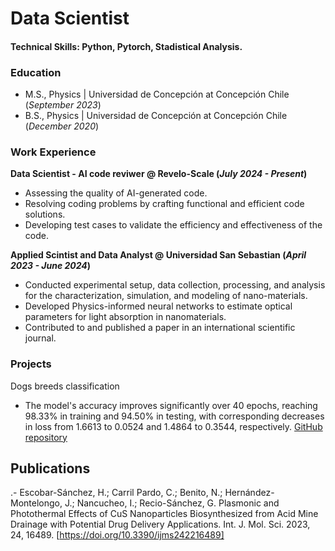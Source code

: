 # Data Scientist

#### Technical Skills: Python, Pytorch, Stadistical Analysis.

### Education

- M.S., Physics	| Universidad de Concepción at Concepción Chile (_September 2023_)	 			        		
- B.S., Physics | Universidad de Concepción at Concepción Chile (_December 2020_)
  
### Work Experience
**Data Scientist - AI code reviwer @ Revelo-Scale (_July 2024 - Present_)**
- Assessing the quality of AI-generated code. 
- Resolving coding problems by crafting functional and efficient code solutions.
- Developing test cases to validate the efficiency and effectiveness of the code.
  
**Applied Scintist and Data Analyst @ Universidad San Sebastian (_April 2023 - June 2024_)**
- Conducted experimental setup, data collection, processing, and analysis for the characterization, simulation, and modeling of nano-materials.
- Developed Physics-informed neural networks to estimate optical parameters for light absorption in nanomaterials.
- Contributed to and published a paper in an international scientific journal.

### Projects
Dogs breeds classification
- The model's accuracy improves significantly over 40 epochs, reaching 98.33% in training and 94.50% in testing, with corresponding decreases in loss from 1.6613 to 0.0524 and 1.4864 to 0.3544, respectively.
[GitHub repository](https://github.com/Hernan3scobar/CNN_images_classification/tree/main)

## Publications
.- Escobar-Sánchez, H.; Carril Pardo, C.; Benito, N.; Hernández-Montelongo, J.; Nancucheo, I.; Recio-Sánchez, G. Plasmonic and Photothermal Effects of CuS Nanoparticles Biosynthesized from Acid Mine Drainage with Potential Drug Delivery Applications. Int. J. Mol. Sci. 2023, 24, 16489. [https://doi.org/10.3390/ijms242216489]
